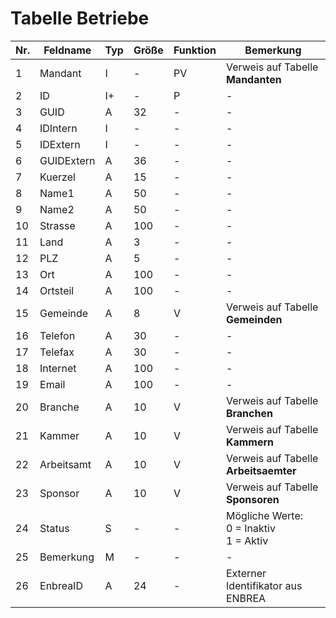 # Tabelle Betriebe

Nr.|Feldname|Typ|Größe|Funktion|Bemerkung
--|--|--|--|--|--
1|Mandant|I|-|PV|Verweis auf Tabelle **Mandanten**
2|ID|I+|-|P|-
3|GUID|A|32|-|-
4|IDIntern|I|-|-|-
5|IDExtern|I|-|-|-
6|GUIDExtern|A|36|-|-
7|Kuerzel|A|15|-|-
8|Name1|A|50|-|-
9|Name2|A|50|-|-
10|Strasse|A|100|-|-
11|Land|A|3|-|-
12|PLZ|A|5|-|-
13|Ort|A|100|-|-
14|Ortsteil|A|100|-|-
15|Gemeinde|A|8|V|Verweis auf Tabelle **Gemeinden**
16|Telefon|A|30|-|-
17|Telefax|A|30|-|-
18|Internet|A|100|-|-
19|Email|A|100|-|-
20|Branche|A|10|V|Verweis auf Tabelle **Branchen**
21|Kammer|A|10|V|Verweis auf Tabelle **Kammern**
22|Arbeitsamt|A|10|V|Verweis auf Tabelle **Arbeitsaemter**
23|Sponsor|A|10|V|Verweis auf Tabelle **Sponsoren**
24|Status|S|-|-|Mögliche Werte:<br/>0 = Inaktiv<br/>1 = Aktiv
25|Bemerkung|M|-|-|-
26|EnbreaID|A|24|-|Externer Identifikator aus ENBREA
